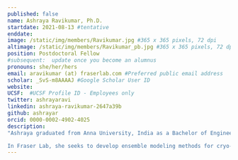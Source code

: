 ```yaml
---
published: false
name: Ashraya Ravikumar, Ph.D.
startdate: 2021-08-13 #tentative
enddate:
image: /static/img/members/Ravikumar.jpg #365 x 365 pixels, 72 dpi
altimage: /static/img/members/Ravikumar_pb.jpg #365 x 365 pixels, 72 dpi
position: Postdoctoral Fellow
#subsequent:  update once you become an alumnus
pronouns: she/her/hers
email: aravikumar (at) fraserlab.com #Preferred public email address
scholar: _SvS-m8AAAAJ #Google Scholar User ID
website:
UCSF:  #UCSF Profile ID - Employees only
twitter: ashrayaravi
linkedin: ashraya-ravikumar-2647a39b
github: ashrayar
orcid: 0000-0002-4902-4025
description:
"Ashraya graduated from Anna University, India as a Bachelor of Engineering in Computer Science. She completed her PhD in Indian Insitute of Science, India in the department of Molecular Biophysics Unit in March 2021. During her PhD, she performed computational studies to understand various aspects of stereochemistry of crystal and cryo-EM protein structures.

In Fraser Lab, she seeks to develop ensemble modeling methods for cryo-EM and X-ray crystallography."
---
```

